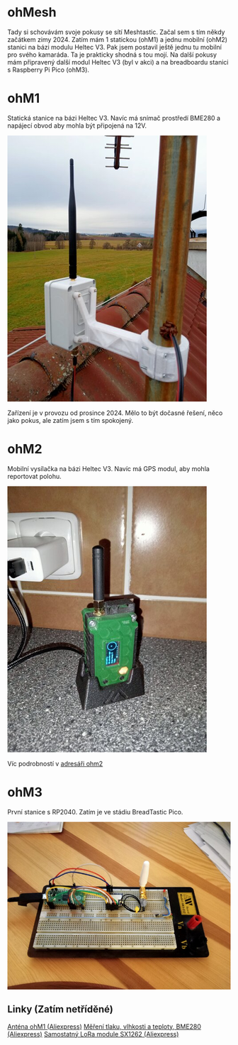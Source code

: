 # ohMesh

Tady si schovávám svoje pokusy se sítí Meshtastic. Začal sem s tím někdy začátkem zimy 2024. Zatím mám 1 statickou (ohM1) a jednu mobilní (ohM2) stanici na bázi modulu Heltec V3. Pak jsem postavil ještě jednu tu mobilní pro svého kamaráda. Ta je prakticky shodná s tou mojí.
Na další pokusy mám připravený další modul Heltec V3 (byl v akci) a na breadboardu stanici s Raspberry Pi Pico (ohM3).

# ohM1

Statická stanice na bázi Heltec V3. Navíc má snímač prostředí BME280 a napájecí obvod aby mohla být připojená na 12V.

![ohM1 na střeše](www/img/ohm1_na_strese.jpg)

Zařízení je v provozu od prosince 2024. Mělo to být dočasné řešení, něco jako pokus, ale zatím jsem s tím spokojený.


# ohM2

Mobilní vysílačka na bázi Heltec V3. Navíc má GPS modul, aby mohla reportovat polohu.

![ohM2 v doku](www/img/ohm2_v_doku.jpg)

Víc podrobností v [adresáři ohm2](https://github.com/ondrejh/ohMesh/tree/master/ohm2#readme)

# ohM3

První stanice s RP2040. Zatím je ve stádiu BreadTastic Pico.

![ohM3 testovací prototyp na breadboardu - BreadTastic Pico](www/img/ohm3_breadtastic_pico.jpg)

## Linky (Zatím netříděné)

[Anténa ohM1 (Aliexpress)](https://www.aliexpress.com/item/1005006833587735.html?spm=a2g0o.order_list.order_list_main.131.3e601802HxDH7p)
[Měření tlaku, vlhkosti a teploty, BME280 (Aliexpress)](https://www.aliexpress.com/item/1005004527984343.html?spm=a2g0o.order_list.order_list_main.106.3e601802HxDH7p)
[Samostatný LoRa module SX1262 (Aliexpress)](https://www.aliexpress.com/item/1005005868418525.html?spm=a2g0o.order_list.order_list_main.59.3e601802HxDH7p)
